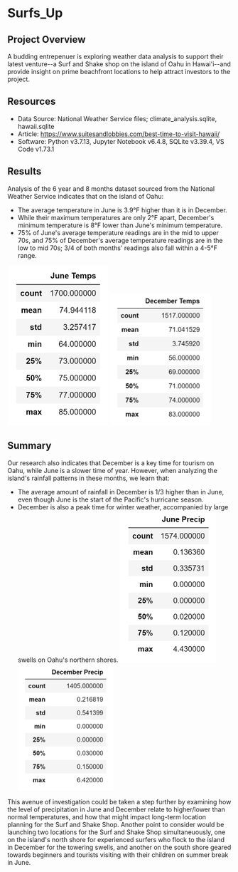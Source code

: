 # Surfs_Up
## Project Overview
A budding entrepenuer is exploring weather data analysis to support their latest venture--a Surf and Shake shop on the island of Oahu in Hawai'i--and provide insight on prime beachfront locations to help attract investors to the project. 

## Resources
 - Data Source: National Weather Service files; climate_analysis.sqlite, hawaii.sqlite
 - Article: https://www.suitesandlobbies.com/best-time-to-visit-hawaii/
 - Software: Python v3.7.13, Jupyter Notebook v6.4.8, SQLite v3.39.4, VS Code v1.73.1

## Results
Analysis of the 6 year and 8 months dataset sourced from the National Weather Service indicates that on the island of Oahu:
 - The average temperature in June is 3.9°F higher than it is in December.
 - While their maximum temperatures are only 2°F apart, December's minimum temperature is 8°F lower than June's minimum temperature.
 - 75% of June's average temperature readings are in the mid to upper 70s, and 75% of December's average temperature readings are in the low to mid 70s; 3/4 of both months' readings also fall within a 4-5°F range.

<img src="https://github.com/Jay-ni13/surfs_up/blob/main/Images/june_temps_stats.png" width=45%> <img src="https://github.com/Jay-ni13/surfs_up/blob/main/Images/december_temps_stats.png" width=45%>

## Summary
Our research also indicates that December is a key time for tourism on Oahu, while June is a slower time of year. However, when analyzing the island's rainfall patterns in these months, we learn that:
 - The average amount of rainfall in December is 1/3 higher than in June, even though June is the start of the Pacific's hurricane season.
 - December is also a peak time for winter weather, accompanied by large swells on Oahu's northern shores.
<img src="https://github.com/Jay-ni13/surfs_up/blob/main/Images/june_precip_stats.png" width=45%> <img src="https://github.com/Jay-ni13/surfs_up/blob/main/Images/december_precip_stats.png" width=45%>

This avenue of investigation could be taken a step further by examining how the level of precipitation in June and December relate to higher/lower than normal temperatures, and how that might impact long-term location planning for the Surf and Shake Shop. Another point to consider would be launching two locations for the Surf and Shake Shop simultaneuously, one on the island's north shore for experienced surfers who flock to the island in December for the towering swells, and another on the south shore geared towards beginners and tourists visiting with their children on summer break in June.
